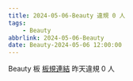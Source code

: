 ```yaml
---
title: 2024-05-06-Beauty 違規 0 人
tags:
    - Beauty
abbrlink: 2024-05-06-Beauty
date: Beauty-2024-05-06 12:00:00
---
```

Beauty 板 [板規連結](https://www.ptt.cc/bbs/Beauty/M.1630069980.A.84B.html)
昨天違規 0 人
